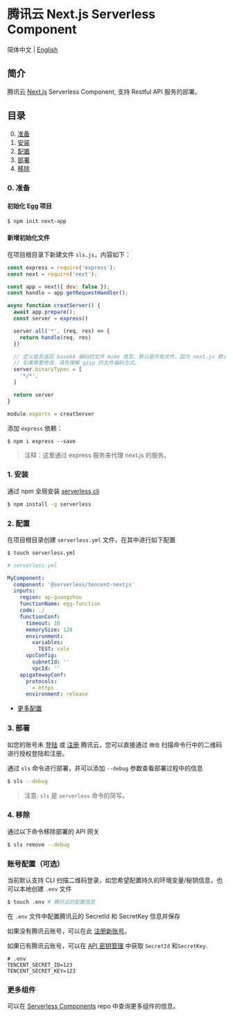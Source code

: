 # 腾讯云 Next.js Serverless Component

简体中文 | [English](https://github.com/serverless-components/tencent-nextjs/blob/master/README.en.md)

## 简介

腾讯云 [Next.js](https://github.com/eggjs/egg) Serverless Component, 支持 Restful API 服务的部署。

## 目录

0. [准备](#0-准备)
1. [安装](#1-安装)
1. [配置](#2-配置)
1. [部署](#3-部署)
1. [移除](#4-移除)

### 0. 准备

#### 初始化 Egg 项目

```bash
$ npm init next-app
```

#### 新增初始化文件

在项目根目录下新建文件 `sls.js`，内容如下：

```js
const express = require('express');
const next = require('next');

const app = next({ dev: false });
const handle = app.getRequestHandler();

async function creatServer() {
  await app.prepare();
  const server = express()

  server.all('*', (req, res) => {
    return handle(req, res)
  })

  // 定义是否返回 base64 编码的文件 mime 类型。默认是所有文件，因为 next.js 默认 build 开启 gzip.
  // 如果需要修改，请先理解 gzip 的文件编码方式。
  server.binaryTypes = [
    '*/*',
  ]

  return server
}

module.exports = creatServer
```

添加 `express` 依赖：

```
$ npm i express --save
```

> 注释：这里通过 express 服务来代理 next.js 的服务。

### 1. 安装

通过 npm 全局安装 [serverless cli](https://github.com/serverless/serverless)

```bash
$ npm install -g serverless
```

### 2. 配置

在项目根目录创建 `serverless.yml` 文件，在其中进行如下配置

```bash
$ touch serverless.yml
```

```yml
# serverless.yml

MyComponent:
  component: '@serverless/tencent-nextjs'
  inputs:
    region: ap-guangzhou
    functionName: egg-function
    code: ./
    functionConf:
      timeout: 10
      memorySize: 128
      environment:
        variables:
          TEST: vale
      vpcConfig:
        subnetId: ''
        vpcId: ''
    apigatewayConf:
      protocols:
        - https
      environment: release
```

- [更多配置](https://github.com/serverless-components/tencent-nextjs/tree/master/docs/configure.md)

### 3. 部署

如您的账号未 [登陆](https://cloud.tencent.com/login) 或 [注册](https://cloud.tencent.com/register) 腾讯云，您可以直接通过 `微信` 扫描命令行中的二维码进行授权登陆和注册。

通过 `sls` 命令进行部署，并可以添加 `--debug` 参数查看部署过程中的信息

```bash
$ sls --debug
```

> 注意: `sls` 是 `serverless` 命令的简写。

### 4. 移除

通过以下命令移除部署的 API 网关

```bash
$ sls remove --debug
```

### 账号配置（可选）

当前默认支持 CLI 扫描二维码登录，如您希望配置持久的环境变量/秘钥信息，也可以本地创建 `.env` 文件

```bash
$ touch .env # 腾讯云的配置信息
```

在 `.env` 文件中配置腾讯云的 SecretId 和 SecretKey 信息并保存

如果没有腾讯云账号，可以在此 [注册新账号](https://cloud.tencent.com/register)。

如果已有腾讯云账号，可以在 [API 密钥管理](https://console.cloud.tencent.com/cam/capi) 中获取 `SecretId` 和`SecretKey`.

```text
# .env
TENCENT_SECRET_ID=123
TENCENT_SECRET_KEY=123
```

### 更多组件

可以在 [Serverless Components](https://github.com/serverless/components) repo 中查询更多组件的信息。
